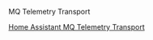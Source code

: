 MQ Telemetry Transport

[Home Assistant MQ Telemetry Transport](https://home-assistant.io/components/mqtt/)